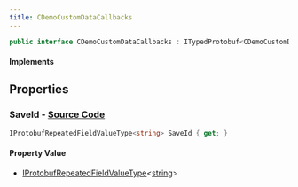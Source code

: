 ```yaml
---
title: CDemoCustomDataCallbacks
---
```


```csharp
public interface CDemoCustomDataCallbacks : ITypedProtobuf<CDemoCustomDataCallbacks>, INativeHandle
```

#### Implements

## Properties

### **SaveId** - [Source Code](https://github.com/swiftly-solution/swiftlys2/blob/main/managed/src/SwiftlyS2.Generated/Protobufs/Interfaces/CDemoCustomDataCallbacks.cs#L13)

```csharp
IProtobufRepeatedFieldValueType<string> SaveId { get; }
```

#### Property Value

- [IProtobufRepeatedFieldValueType](/docs/api/shared/netmessages/iprotobufrepeatedfieldvaluetype-1)<[string](https://learn.microsoft.com/dotnet/api/system.string)>

